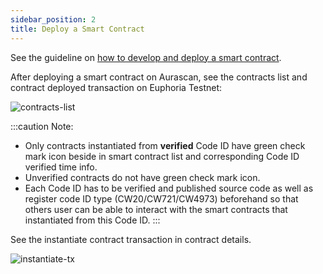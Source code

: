 ```yaml
---
sidebar_position: 2
title: Deploy a Smart Contract
---
```


See the guideline on [how to develop and deploy a smart contract](https://github.com/aura-nw/flower-store-contract).

After deploying a smart contract on Aurascan, see the contracts list and contract deployed transaction on Euphoria Testnet:

<div id="img-wrapper">
    <img src="/img/aurascan/Advanced_topic_euphoria_contracts_list.png" alt="contracts-list"/>
</div>

:::caution Note:
* Only contracts instantiated from **verified** Code ID have green check mark icon beside in smart contract list and corresponding Code ID verified time info. 
* Unverified contracts do not have green check mark icon. 
* Each Code ID has to be verified and published source code as well as register code ID type (CW20/CW721/CW4973) beforehand so that others user can be able to interact with the smart contracts that instantiated from this Code ID.
:::

See the instantiate contract transaction in contract details.

<div id="img-wrapper">
    <img src="/img/aurascan/Advanced_topics_instantiate_contract_tx.png" alt="instantiate-tx"/>
</div>

